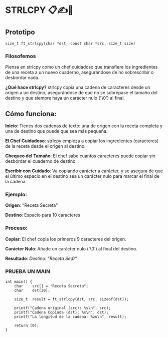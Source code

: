 # STRLCPY 📋✍️🍴
## Prototipo
``` size_t ft_strlcpy(char *dst, const char *src, size_t size) ```

### Filosofemos
Piensa en strlcpy como un chef cuidadoso que transfiere los ingredientes de una receta a un nuevo cuaderno, asegurándose de no sobrescribir o desbordar nada.

**¿Qué hace strlcpy?**
strlcpy copia una cadena de caracteres desde un origen a un destino, asegurándose de que no se sobrepase el tamaño del destino y que siempre haya un carácter nulo ('\0') al final.

## Cómo funciona:
**Inicio**: Tienes dos cadenas de texto: una de origen con la receta completa y una de destino que puede que sea más pequeña.

**El Chef Cuidadoso**: strlcpy empieza a copiar los ingredientes (caracteres) de la receta desde el origen al destino.

**Chequeo del Tamaño**: El chef sabe cuántos caracteres puede copiar sin desbordar el cuaderno de destino.

**Escribir con Cuidado**: Va copiando carácter a carácter, y se asegura de que el último espacio en el destino sea un carácter nulo para marcar el final de la cadena.

### Ejemplo:
**Origen**: "Receta Secreta"

**Destino**: Espacio para 10 caracteres

### Proceso:
**Copiar**: El chef copia los primeros 9 caracteres del origen.

**Carácter Nulo**: Añade un carácter nulo ('\0') al final del destino.

**Resultado**:
*Destino: "Receta Se\0"*

### PRUEBA UN MAIN
```
int main() {
	char	src[] = "Receta Secreta";
	char	dst[30];

	size_t	result = ft_strlcpy(dst, src, sizeof(dst));

	printf("Cadena original (src): %s\n", src);
	printf("Cadena Copiada (dst): %s\n", dst);
	printf("La longitud de la cadena: %zu\n", result);
	
	return (0);
}
```
